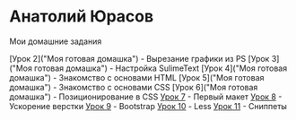 
# Анатолий Юрасов
Мои домашние задания

[Урок 2]("Моя готовая домашка") - Вырезание графики из PS
[Урок 3]("Моя готовая домашка") - Настройка SulimeText
[Урок 4]("Моя готовая домашка") - Знакомство с основами HTML
[Урок 5]("Моя готовая домашка") - Знакомство с основами СSS
[Урок 6]("Моя готовая домашка") - Позиционирование в CSS
[Урок 7](https://AnatolyYurasov.github.io/First_Site/src/ "Моя готовая домашка") - Первый макет
[Урок 8](https://AnatolyYurasov.github.io/src/ "Моя готовая домашка") - Ускорение верстки
[Урок 9](https://AnatolyYurasov.github.io/src/ "Моя готовая домашка") - Bootstrap
[Урок 10](https://AnatolyYurasov.github.io/src/ "Моя готовая домашка") - Less
[Урок 11](https://gist.github.com/AnatolyYurasov/79974f3f9e837f672ab99ed3ee0d655f "Моя готовая домашка") - Сниппеты

